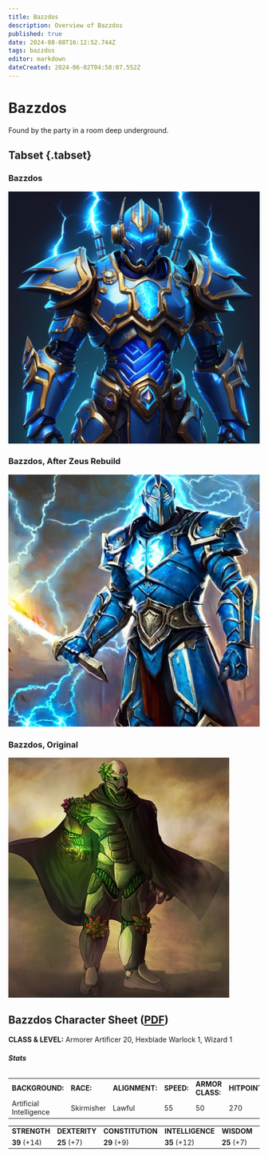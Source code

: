 ```yaml
---
title: Bazzdos
description: Overview of Bazzdos
published: true
date: 2024-08-08T16:12:52.744Z
tags: bazzdos
editor: markdown
dateCreated: 2024-06-02T04:58:07.552Z
---
```


# Bazzdos

Found by the party in a room deep underground.

## Tabset {.tabset}

### Bazzdos

![spoops_icon.png](/characters/bazzert/img3.png)

### Bazzdos, After Zeus Rebuild

![Zeus Rebuilt Bazzdos](/characters/bazzert/img2.png)

### Bazzdos, Original

![Founder Bazzdos](/characters/bazzert/img1.png)

## Bazzdos Character Sheet ([PDF](/characters/bazzert/bazzdos___roll20_characters.pdf))

**CLASS & LEVEL:** Armorer Artificer 20, Hexblade Warlock 1, Wizard 1

###### **Stats**

|     |     |     |     |     |     |     |
| --- | --- | --- | --- | --- | --- | --- |
| **BACKGROUND:** | **RACE:** | **ALIGNMENT:** | **SPEED:** | **ARMOR CLASS:** | **HITPOINTS:** | **INITIATIVE:** |
| Artificial Intelligence | Skirmisher | Lawful | 55  | 50  | 270 | 7.25 |

|     |     |     |     |     |     |
| --- | --- | --- | --- | --- | --- |
| **STRENGTH** | **DEXTERITY** | **CONSTITUTION** | **INTELLIGENCE** | **WISDOM** | **CHARISMA** |
| **39** (+14) | **25** (+7) | **29** (+9) | **35** (+12) | **25** (+7) | **25** (+7) |